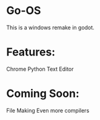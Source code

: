 # Go-OS
This is a windows remake in godot.

# Features:
Chrome
Python
Text Editor

# Coming Soon:
File Making
Even more compilers